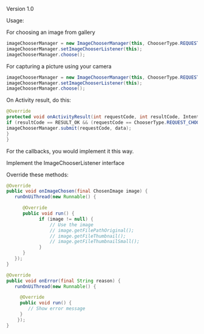 Version 1.0

Usage:

For choosing an image from gallery
```java
imageChooserManager = new ImageChooserManager(this, ChooserType.REQUEST_CHOOSE_IMAGE);
imageChooserManager.setImageChooserListener(this);
imageChooserManager.choose();
```

For capturing a picture using your camera
```java
imageChooserManager = new ImageChooserManager(this, ChooserType.REQUEST_TAKE_PICTURE);
imageChooserManager.setImageChooserListener(this);
imageChooserManager.choose();
```

On Activity result, do this:

```java
@Override
protected void onActivityResult(int requestCode, int resultCode, Intent data) {
if (resultCode == RESULT_OK && (requestCode == ChooserType.REQUEST_CHOOSE_IMAGE || requestCode == ChooserType.REQUEST_TAKE_PICTURE)) {
imageChooserManager.submit(requestCode, data);
}
}
```

For the callbacks, you would implement it this way.

Implement the ImageChooserListener interface

Override these methods:
```java
@Override
public void onImageChosen(final ChosenImage image) {
   runOnUiThread(new Runnable() {

      @Override
      public void run() {
        	if (image != null) {
				// Use the image
				// image.getFilePathOriginal();
				// image.getFileThumbnail();
				// image.getFileThumbnailSmall();
            }
      }
   });
}
```
```java
@Override
public void onError(final String reason) {
   runOnUiThread(new Runnable() {

     @Override
     public void run() {
     	// Show error message
     }
    });
}
```
       

